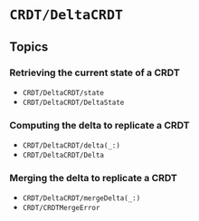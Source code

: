 # ``CRDT/DeltaCRDT``

## Topics

### Retrieving the current state of a CRDT

- ``CRDT/DeltaCRDT/state``
- ``CRDT/DeltaCRDT/DeltaState``

### Computing the delta to replicate a CRDT

- ``CRDT/DeltaCRDT/delta(_:)``
- ``CRDT/DeltaCRDT/Delta``

### Merging the delta to replicate a CRDT

- ``CRDT/DeltaCRDT/mergeDelta(_:)``
- ``CRDT/CRDTMergeError``
